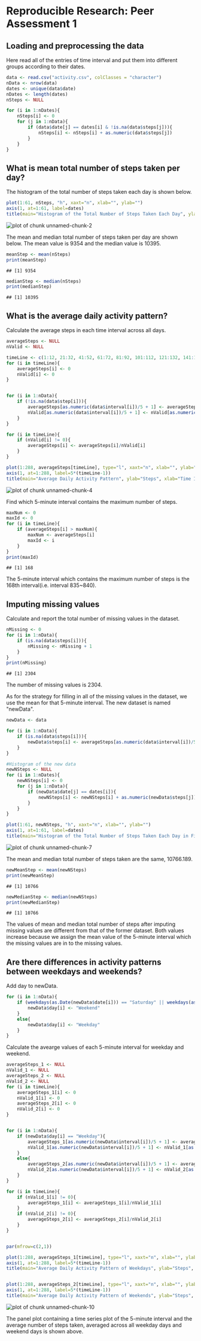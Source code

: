 # Reproducible Research: Peer Assessment 1

## Loading and preprocessing the data
Here read all of the entries of time interval and put them into different groups according to their dates.

```r
data <- read.csv("activity.csv", colClasses = "character")
nData <- nrow(data)
dates <- unique(data$date)
nDates <- length(dates)
nSteps <- NULL

for (i in 1:nDates){
    nSteps[i] <- 0
    for (j in 1:nData){
        if (data$date[j] == dates[i] & !is.na(data$steps[j])){
            nSteps[i] <- nSteps[i] + as.numeric(data$steps[j])
        }
    }
}
```
## What is mean total number of steps taken per day?
The histogram of the total number of steps taken each day is shown below.

```r
plot(1:61, nSteps, "h", xaxt="n", xlab="", ylab="")
axis(1, at=1:61, label=dates)
title(main="Histogram of the Total Number of Steps Taken Each Day", ylab="Number of Steps", xlab="Day") 
```

![plot of chunk unnamed-chunk-2](figure/unnamed-chunk-2.png) 

The mean and median total number of steps taken per day are shown below. The mean value is 9354 and the median value is 10395.

```r
meanStep <- mean(nSteps)
print(meanStep)
```

```
## [1] 9354
```

```r
medianStep <- median(nSteps)
print(medianStep)
```

```
## [1] 10395
```
## What is the average daily activity pattern?
Calculate the average steps in each time interval across all days.

```r
averageSteps <- NULL
nValid <- NULL

timeLine <- c(1:12, 21:32, 41:52, 61:72, 81:92, 101:112, 121:132, 141:152, 161:172, 181:192, 201:212, 221:232, 241:252, 261:272, 281:292, 301:312, 321:332, 341:352, 361:372, 381:392, 401:412, 421:432, 441:452, 461:472)
for (i in timeLine){
    averageSteps[i] <- 0
    nValid[i] <- 0
}


for (i in 1:nData){
    if (!is.na(data$step[i])){
        averageSteps[as.numeric(data$interval[i])/5 + 1] <- averageSteps[as.numeric(data$interval[i])/5 + 1] + as.numeric(data$steps[i])
        nValid[as.numeric(data$interval[i])/5 + 1] <- nValid[as.numeric(data$interval[i])/5 + 1] + 1
    }
}

for (i in timeLine){
    if (nValid[i] != 0){
        averageSteps[i] <- averageSteps[i]/nValid[i]
    }
}

plot(1:288, averageSteps[timeLine], type="l", xaxt="n", xlab="", ylab="")
axis(1, at=1:288, label=5*(timeLine-1))
title(main="Average Daily Activity Pattern", ylab="Steps", xlab="Time Interval")
```

![plot of chunk unnamed-chunk-4](figure/unnamed-chunk-4.png) 

Find which 5-minute interval contains the maximum number of steps.

```r
maxNum <- 0
maxId <- 0
for (i in timeLine){
    if (averageSteps[i] > maxNum){
        maxNum <- averageSteps[i]
        maxId <- i
    }
}
print(maxId)
```

```
## [1] 168
```
The 5-minute interval which contains the maximum number of steps is the 168th interval(i.e. interval 835~840).

## Imputing missing values
Calculate and report the total number of missing values in the dataset.

```r
nMissing <- 0
for (i in 1:nData){
    if (is.na(data$steps[i])){
        nMissing <- nMissing + 1
    }
}
print(nMissing)
```

```
## [1] 2304
```
The number of missing values is 2304.

As for the strategy for filling in all of the missing values in the dataset, we use the mean for that 5-minute interval. The new dataset is named "newData".

```r
newData <- data

for (i in 1:nData){
    if (is.na(data$steps[i])){
        newData$steps[i] <- averageSteps[as.numeric(data$interval[i])/5 + 1]
    }
}

#Histogram of the new data
newNSteps <- NULL
for (i in 1:nDates){
    newNSteps[i] <- 0
    for (j in 1:nData){
        if (newData$date[j] == dates[i]){
            newNSteps[i] <- newNSteps[i] + as.numeric(newData$steps[j])
        }
    }
}

plot(1:61, newNSteps, "h", xaxt="n", xlab="", ylab="")
axis(1, at=1:61, label=dates)
title(main="Histogram of the Total Number of Steps Taken Each Day in Filled-in Data", ylab="Number of Steps", xlab="Day") 
```

![plot of chunk unnamed-chunk-7](figure/unnamed-chunk-7.png) 

The mean and median total number of steps taken are the same, 10766.189.

```r
newMeanStep <- mean(newNSteps)
print(newMeanStep)
```

```
## [1] 10766
```

```r
newMedianStep <- median(newNSteps)
print(newMedianStep)
```

```
## [1] 10766
```
The values of mean and median total number of steps after imputing missing values are different from that of the former dataset. Both values increase because we assign the mean value of the 5-minute interval which the missing values are in to the missing values.

## Are there differences in activity patterns between weekdays and weekends?
Add day to newData.

```r
for (i in 1:nData){
    if (weekdays(as.Date(newData$date[i])) == "Saturday" || weekdays(as.Date(newData$date[i])) == "Sunday"){
        newData$day[i] <- "Weekend"
    }
    else{
        newData$day[i] <- "Weekday"
    }
}
```

Calculate the avearge values of each 5-minute interval for weekday and weekend.

```r
averageSteps_1 <- NULL
nValid_1 <- NULL
averageSteps_2 <- NULL
nValid_2 <- NULL
for (i in timeLine){
    averageSteps_1[i] <- 0
    nValid_1[i] <- 0
    averageSteps_2[i] <- 0
    nValid_2[i] <- 0
}


for (i in 1:nData){
    if (newData$day[i] == "Weekday"){
        averageSteps_1[as.numeric(newData$interval[i])/5 + 1] <- averageSteps_1[as.numeric(newData$interval[i])/5 + 1] + as.numeric(newData$steps[i])
        nValid_1[as.numeric(newData$interval[i])/5 + 1] <- nValid_1[as.numeric(newData$interval[i])/5 + 1] + 1
    }
    else{
        averageSteps_2[as.numeric(newData$interval[i])/5 + 1] <- averageSteps_2[as.numeric(newData$interval[i])/5 + 1] + as.numeric(newData$steps[i])
        nValid_2[as.numeric(newData$interval[i])/5 + 1] <- nValid_2[as.numeric(newData$interval[i])/5 + 1] + 1
    }
}

for (i in timeLine){
    if (nValid_1[i] != 0){
        averageSteps_1[i] <- averageSteps_1[i]/nValid_1[i]
    }
    if (nValid_2[i] != 0){
        averageSteps_2[i] <- averageSteps_2[i]/nValid_2[i]
    }
}


par(mfrow=c(2,1))

plot(1:288, averageSteps_1[timeLine], type="l", xaxt="n", xlab="", ylab="")
axis(1, at=1:288, label=5*(timeLine-1))
title(main="Average Daily Activity Pattern of Weekdays", ylab="Steps", xlab="Time Interval")


plot(1:288, averageSteps_2[timeLine], type="l", xaxt="n", xlab="", ylab="")
axis(1, at=1:288, label=5*(timeLine-1))
title(main="Average Daily Activity Pattern of Weekends", ylab="Steps", xlab="Time Interval")
```

![plot of chunk unnamed-chunk-10](figure/unnamed-chunk-10.png) 

The panel plot containing a time series plot of the 5-minute interval and the average number of steps taken, averaged across all weekday days and weekend days is shown above.



